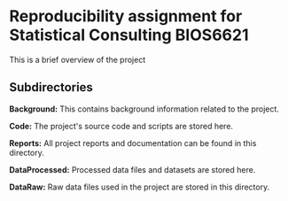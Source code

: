 # Reproducibility assignment for Statistical Consulting BIOS6621

This is a brief overview of the project

## Subdirectories

**Background:** This contains background information related to the project.

**Code:** The project's source code and scripts are stored here.

**Reports:** All project reports and documentation can be found in this directory.

**DataProcessed:** Processed data files and datasets are stored here.

**DataRaw:** Raw data files used in the project are stored in this directory.


